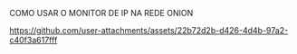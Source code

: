 COMO USAR O MONITOR DE IP NA REDE ONION 

https://github.com/user-attachments/assets/22b72d2b-d426-4d4b-97a2-c40f3a617fff


